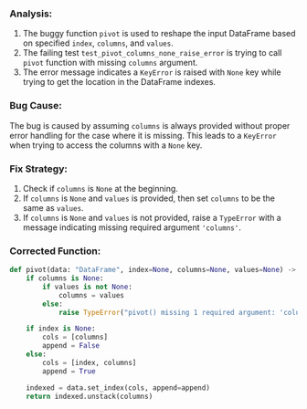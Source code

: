 ### Analysis:
1. The buggy function `pivot` is used to reshape the input DataFrame based on specified `index`, `columns`, and `values`.
2. The failing test `test_pivot_columns_none_raise_error` is trying to call `pivot` function with missing `columns` argument.
3. The error message indicates a `KeyError` is raised with `None` key while trying to get the location in the DataFrame indexes.
   
### Bug Cause:
The bug is caused by assuming `columns` is always provided without proper error handling for the case where it is missing. This leads to a `KeyError` when trying to access the columns with a `None` key.

### Fix Strategy:
1. Check if `columns` is `None` at the beginning.
2. If `columns` is `None` and `values` is provided, then set `columns` to be the same as `values`.
3. If `columns` is `None` and `values` is not provided, raise a `TypeError` with a message indicating missing required argument `'columns'`.

### Corrected Function:
```python
def pivot(data: "DataFrame", index=None, columns=None, values=None) -> "DataFrame":
    if columns is None:
        if values is not None:
            columns = values
        else:
            raise TypeError("pivot() missing 1 required argument: 'columns'")

    if index is None:
        cols = [columns]
        append = False
    else:
        cols = [index, columns]
        append = True

    indexed = data.set_index(cols, append=append)
    return indexed.unstack(columns)
```